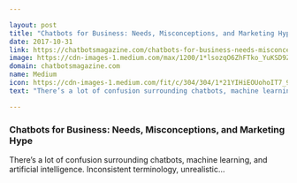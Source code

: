 ```yaml
---

layout: post
title: "Chatbots for Business: Needs, Misconceptions, and Marketing Hype"
date: 2017-10-31
link: https://chatbotsmagazine.com/chatbots-for-business-needs-misconceptions-and-marketing-hype-3ae661bef7cb?source=rss------machine_learning-5
image: https://cdn-images-1.medium.com/max/1200/1*lsozqO6ZhFTko_YuKSD9Zg.jpeg
domain: chatbotsmagazine.com
name: Medium
icon: https://cdn-images-1.medium.com/fit/c/304/304/1*21YIHiEOUohoIT7_9Khrig.png
text: "There’s a lot of confusion surrounding chatbots, machine learning, and artificial intelligence. Inconsistent terminology, unrealistic…"

---
```


### Chatbots for Business: Needs, Misconceptions, and Marketing Hype

There’s a lot of confusion surrounding chatbots, machine learning, and artificial intelligence. Inconsistent terminology, unrealistic…